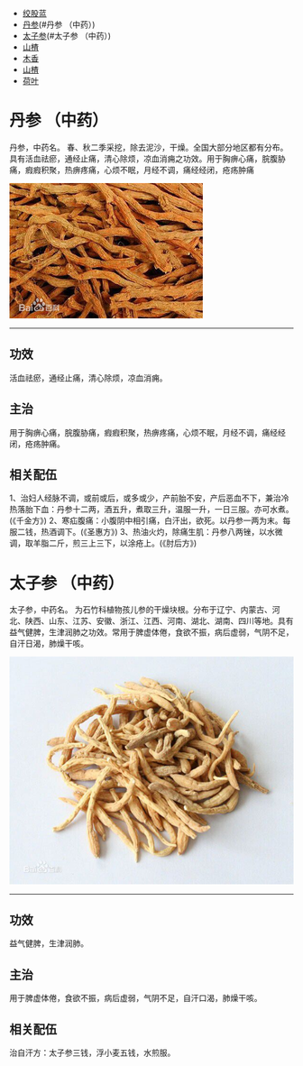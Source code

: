 - [绞股蓝](#installation)
- [丹参](#丹参 （中药）)
- [太子参](#太子参 （中药）)
- [山楂](#installation)
- [木香](#installation)
- [山楂](#installation)
- [荷叶](#installation)

# 丹参 （中药）

丹参，中药名。
春、秋二季采挖，除去泥沙，干燥。全国大部分地区都有分布。具有活血祛瘀，通经止痛，清心除烦，凉血消痈之功效。用于胸痹心痛，脘腹胁痛，瘕瘕积聚，热痹疼痛，心烦不眠，月经不调，痛经经闭，疮疡肿痛

![此处输入图片的描述][丹参]

------
## 功效
活血祛瘀，通经止痛，清心除烦，凉血消痈。

## 主治
用于胸痹心痛，脘腹胁痛，瘕瘕积聚，热痹疼痛，心烦不眠，月经不调，痛经经闭，疮疡肿痛。

## 相关配伍
1、治妇人经脉不调，或前或后，或多或少，产前胎不安，产后恶血不下，兼治冷热落胎下血：丹参十二两，酒五升，煮取三升，温服一升，一日三服。亦可水煮。(《千金方》)
2、寒疝腹痛：小腹阴中相引痛，白汗出，欲死。以丹参一两为末。每服二钱，热酒调下。(《圣惠方》)
3、热油火灼，除痛生肌：丹参八两锉，以水微调，取羊脂二斤，煎三上三下，以涂疮上。(《肘后方》)

# 太子参 （中药）

太子参，中药名。
为石竹科植物孩儿参的干燥块根。分布于辽宁、内蒙古、河北、陕西、山东、江苏、安徽、浙江、江西、河南、湖北、湖南、四川等地。具有益气健脾，生津润肺之功效。常用于脾虚体倦，食欲不振，病后虚弱，气阴不足，自汗日渴，肺燥干咳。

![此处输入图片的描述][太子参]

------
## 功效
益气健脾，生津润肺。

## 主治
用于脾虚体倦，食欲不振，病后虚弱，气阴不足，自汗口渴，肺燥干咳。

## 相关配伍
治自汗方：太子参三钱，浮小麦五钱，水煎服。


  [太子参]: ./太子参.jpg


  [丹参]: ./丹参.jpg
